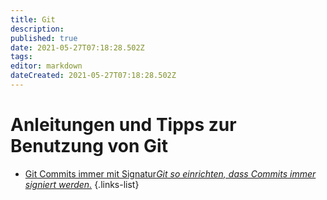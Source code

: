 ```yaml
---
title: Git
description: 
published: true
date: 2021-05-27T07:18:28.502Z
tags: 
editor: markdown
dateCreated: 2021-05-27T07:18:28.502Z
---
```


# Anleitungen und Tipps zur Benutzung von Git

- [Git Commits immer mit Signatur*Git so einrichten, dass Commits immer signiert werden.*](/digitales_reparaturcafe/git_commit_signatur)
{.links-list}